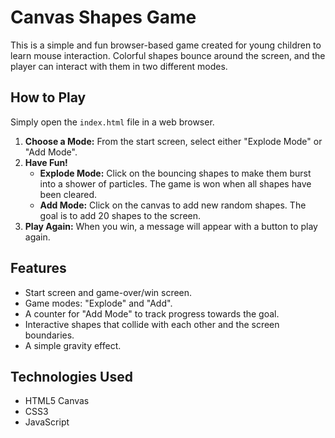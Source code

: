 # Canvas Shapes Game

This is a simple and fun browser-based game created for young children to learn mouse interaction. Colorful shapes bounce around the screen, and the player can interact with them in two different modes.

## How to Play

Simply open the `index.html` file in a web browser.

1.  **Choose a Mode:** From the start screen, select either "Explode Mode" or "Add Mode".
2.  **Have Fun!**
    *   **Explode Mode:** Click on the bouncing shapes to make them burst into a shower of particles. The game is won when all shapes have been cleared.
    *   **Add Mode:** Click on the canvas to add new random shapes. The goal is to add 20 shapes to the screen.
3.  **Play Again:** When you win, a message will appear with a button to play again.

## Features

- Start screen and game-over/win screen.
- Game modes: "Explode" and "Add".
- A counter for "Add Mode" to track progress towards the goal.
- Interactive shapes that collide with each other and the screen boundaries.
- A simple gravity effect.

## Technologies Used

- HTML5 Canvas
- CSS3
- JavaScript
